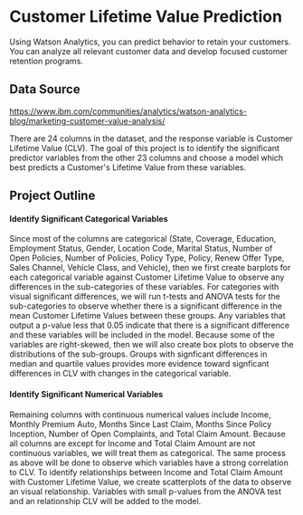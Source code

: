 # Customer Lifetime Value Prediction
Using Watson Analytics, you can predict behavior to retain your customers. You can analyze all relevant customer data and develop focused customer retention programs.

## Data Source
https://www.ibm.com/communities/analytics/watson-analytics-blog/marketing-customer-value-analysis/

There are 24 columns in the dataset, and the response variable is Customer Lifetime Value (CLV). The goal of this project is to identify the significant predictor variables from the other 23 columns and choose a model which best predicts a Customer's Lifetime Value from these variables. 

## Project Outline

#### Identify Significant Categorical Variables
Since most of the columns are categorical (State, Coverage, Education, Employment Status, Gender, Location Code, Marital Status, Number of Open Policies, Number of Policies, Policy Type, Policy, Renew Offer Type, Sales Channel, Vehicle Class, and Vehicle), then we first create barplots for each categorical variable against Customer Lifetime Value to observe any differences in the sub-categories of these variables. For categories with visual significant differences, we will run t-tests and ANOVA tests for the sub-categories to observe whether there is a significant difference in the mean Customer Lifetime Values between these groups. Any variables that output a p-value less that 0.05 indicate that there is a significant difference and these variables will be included in the model. Because some of the variables are right-skewed, then we will also create box plots to observe the distributions of the sub-groups. Groups with signficant differences in median and quartile values provides more evidence toward signficant differences in CLV with changes in the categorical variable.

#### Identify Significant Numerical Variables
Remaining columns with continuous numerical values include Income, Monthly Premium Auto, Months Since Last Claim, Months Since Policy Inception, Number of Open Complaints, and Total Claim Amount. Because all columns are except for Income and Total Claim Amount are not continuous variables, we will treat them as categorical. The same process as above will be done to observe which variables have a strong correlation to CLV. To identify relationships between Income and Total Claim Amount with Customer Lifetime Value, we create scatterplots of the data to observe an visual relationship. Variables with small p-values from the ANOVA test and an relationship CLV will be added to the model.
